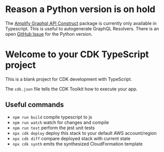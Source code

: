 # Reason a Python version is on hold
The [Amplify Graphql API Construct](https://constructs.dev/packages/@aws-amplify/graphql-api-construct/v/1.5.3?lang=typescript) package is currently only available in Typescript.
This is useful to autogenerate GraphQL Resolvers.
There is an open [GitHub Issue](https://github.com/aws-amplify/amplify-category-api/issues/2146) for the Python version.

# Welcome to your CDK TypeScript project

This is a blank project for CDK development with TypeScript.

The `cdk.json` file tells the CDK Toolkit how to execute your app.

## Useful commands

* `npm run build`   compile typescript to js
* `npm run watch`   watch for changes and compile
* `npm run test`    perform the jest unit tests
* `npx cdk deploy`  deploy this stack to your default AWS account/region
* `npx cdk diff`    compare deployed stack with current state
* `npx cdk synth`   emits the synthesized CloudFormation template
